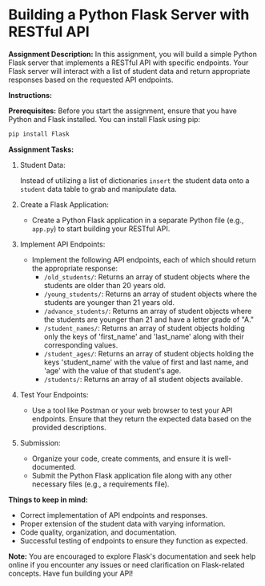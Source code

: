 # Building a Python Flask Server with RESTful API

**Assignment Description:**
In this assignment, you will build a simple Python Flask server that implements a RESTful API with specific endpoints. Your Flask server will interact with a list of student data and return appropriate responses based on the requested API endpoints.

**Instructions:**

**Prerequisites:**
Before you start the assignment, ensure that you have Python and Flask installed. You can install Flask using pip:

```bash
pip install Flask
```

**Assignment Tasks:**

1. Student Data:

   Instead of utilizing a list of dictionaries `insert` the student data onto a `student` data table to grab and manipulate data.

2. Create a Flask Application:
   - Create a Python Flask application in a separate Python file (e.g., `app.py`) to start building your RESTful API.

3. Implement API Endpoints:
   - Implement the following API endpoints, each of which should return the appropriate response:
     - `/old_students/`: Returns an array of student objects where the students are older than 20 years old.
     - `/young_students/`: Returns an array of student objects where the students are younger than 21 years old.
     - `/advance_students/`: Returns an array of student objects where the students are younger than 21 and have a letter grade of "A."
     - `/student_names/`: Returns an array of student objects holding only the keys of 'first_name' and 'last_name' along with their corresponding values.
     - `/student_ages/`: Returns an array of student objects holding the keys 'student_name' with the value of first and last name, and 'age' with the value of that student's age.
     - `/students/`: Returns an array of all student objects available.

4. Test Your Endpoints:
   - Use a tool like Postman or your web browser to test your API endpoints. Ensure that they return the expected data based on the provided descriptions.

5. Submission:
   - Organize your code, create comments, and ensure it is well-documented.
   - Submit the Python Flask application file along with any other necessary files (e.g., a requirements file).

**Things to keep in mind:**

- Correct implementation of API endpoints and responses.
- Proper extension of the student data with varying information.
- Code quality, organization, and documentation.
- Successful testing of endpoints to ensure they function as expected.

**Note:** You are encouraged to explore Flask's documentation and seek help online if you encounter any issues or need clarification on Flask-related concepts. Have fun building your API!
